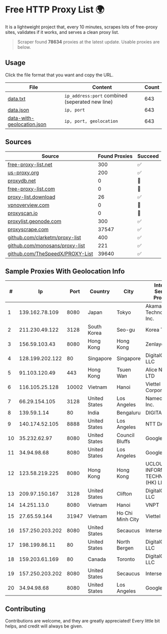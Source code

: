 
# Free HTTP Proxy List 🌍

It is a lightweight project that, every 10 minutes, scrapes lots of free-proxy sites, validates if it works, and serves a clean proxy list.


> Scraper found **78634** proxies at the latest update. Usable proxies are below.

## Usage

Click the file format that you want and copy the URL.


|File|Content|Count|
|----|-------|-----|
|[data.txt](https://raw.githubusercontent.com/themiralay/Proxy-List-World/master/data.txt)|`ip_address:port` combined (seperated new line)|643|
|[data.json](https://raw.githubusercontent.com/themiralay/Proxy-List-World/master/data.json)|`ip, port`|643|
|[data-with-geolocation.json](https://raw.githubusercontent.com/themiralay/Proxy-List-World/master/data-with-geolocation.json)|`ip, port, geolocation`|643|

## Sources

|Source|Found Proxies|Succeed|
|------|-------------|-------|
|[free-proxy-list.net](https://free-proxy-list.net)|300|✅|
|[us-proxy.org](https://www.us-proxy.org)|200|✅|
|[proxydb.net](http://proxydb.net)|0|🚫|
|[free-proxy-list.com](https://free-proxy-list.com/?page=&port=&type%5B%5D=http&type%5B%5D=https&up_time=0&search=Search)|0|🚫|
|[proxy-list.download](https://www.proxy-list.download/HTTP)|26|✅|
|[vpnoverview.com](https://vpnoverview.com/privacy/anonymous-browsing/free-proxy-servers)|0|🚫|
|[proxyscan.io](https://www.proxyscan.io)|0|🚫|
|[proxylist.geonode.com](https://proxylist.geonode.com/api/proxy-list?limit=300&page=1&sort_by=lastChecked&sort_type=desc&protocols=http,https)|300|✅|
|[proxyscrape.com](https://api.proxyscrape.com/v2/?request=displayproxies&protocol=http&timeout=10000&country=all&ssl=all&anonymity=all)|37547|✅|
|[github.com/clarketm/proxy-list](https://raw.githubusercontent.com/clarketm/proxy-list/master/proxy-list-raw.txt)|400|✅|
|[github.com/monosans/proxy-list](https://raw.githubusercontent.com/monosans/proxy-list/main/proxies/http.txt)|221|✅|
|[github.com/TheSpeedX/PROXY-List](https://raw.githubusercontent.com/TheSpeedX/PROXY-List/master/http.txt)|39640|✅|


## Sample Proxies With Geolocation Info

|#|Ip|Port|Country|City|Internet Service Provider|
|-|--|----|-------|----|-------------------------|
|1|139.162.78.109|8080|Japan|Tokyo|Akamai Technologies, Inc.|
|2|211.230.49.122|3128|South Korea|Seo-gu|Korea Telecom|
|3|156.59.103.43|8080|Hong Kong|Hong Kong|Zenlayer Inc|
|4|128.199.202.122|80|Singapore|Singapore|DigitalOcean, LLC|
|5|91.103.120.49|443|Hong Kong|Tsuen Wan|Alice Networks LTD|
|6|116.105.25.128|10002|Vietnam|Hanoi|Viettel Corporation|
|7|66.29.154.105|3128|United States|Los Angeles|Namecheap, Inc.|
|8|139.59.1.14|80|India|Bengaluru|DIGITALOCEAN|
|9|140.174.52.105|8888|United States|Los Angeles|NTT DATA|
|10|35.232.62.97|8080|United States|Council Bluffs|Google LLC|
|11|34.94.98.68|8080|United States|Los Angeles|Google LLC|
|12|123.58.219.225|8080|Hong Kong|Hong Kong|UCLOUD INFORMATION TECHNOLOGY (HK) LIMITED|
|13|209.97.150.167|3128|United States|Clifton|DigitalOcean, LLC|
|14|14.251.13.0|8080|Vietnam|Hanoi|VNPT|
|15|27.65.59.144|31947|Vietnam|Ho Chi Minh City|Viettel Group|
|16|157.250.203.202|8080|United States|Secaucus|Interserver, Inc|
|17|198.199.86.11|80|United States|North Bergen|DigitalOcean, LLC|
|18|159.203.61.169|80|Canada|Toronto|DigitalOcean, LLC|
|19|157.250.203.202|8080|United States|Secaucus|Interserver, Inc|
|20|34.94.98.68|8080|United States|Los Angeles|Google LLC|



## Contributing

Contributions are welcome, and they are greatly appreciated! Every
little bit helps, and credit will always be given.

